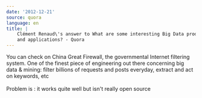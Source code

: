 ```yaml
---
date: '2012-12-21'
source: quora
language: en
title: |
    Clément Renaud\'s answer to What are some interesting Big Data products
    and applications? - Quora
---
```


You can check on China Great Firewall, the governmental Internet
filtering system. One of the finest piece of engineering out there
concerning big data & mining: filter billions of requests and posts
everyday, extract and act on keywords, etc\
\
Problem is : it works quite well but isn\'t really open source
